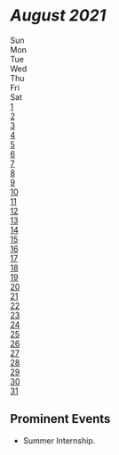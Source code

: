 # *August 2021*
<div class="calendar">
  <div class="calendar_day_of_the_week">
    <div class="calendar_day">Sun</div>
    <div class="calendar_day">Mon</div>
    <div class="calendar_day">Tue</div>
    <div class="calendar_day">Wed</div>
    <div class="calendar_day">Thu</div>
    <div class="calendar_day">Fri</div>
    <div class="calendar_day">Sat</div>
  </div>
  <div class="calendar_date">
    <a class="link_wrapper" href="./1st.md"><div class="calendar_number">1</div></a>
    <a class="link_wrapper" href="./2nd.md"><div class="calendar_number">2</div></a>
    <a class="link_wrapper" href="./3rd.md"><div class="calendar_number">3</div></a>
    <a class="link_wrapper" href="./4th.md"><div class="calendar_number">4</div></a>
    <a class="link_wrapper" href="./5th.md"><div class="calendar_number">5</div></a>
    <a class="link_wrapper" href="./6th.md"><div class="calendar_number">6</div></a>
    <a class="link_wrapper" href="./7th.md"><div class="calendar_number">7</div></a>
    <a class="link_wrapper" href="./8th.md"><div class="calendar_number">8</div></a>
    <a class="link_wrapper" href="./9th.md"><div class="calendar_number">9</div></a>
    <a class="link_wrapper" href="./10th.md"><div class="calendar_number">10</div></a>
    <a class="link_wrapper" href="./11th.md"><div class="calendar_number">11</div></a>
    <a class="link_wrapper" href="./12th.md"><div class="calendar_number">12</div></a>
    <a class="link_wrapper" href="./13th.md"><div class="calendar_number">13</div></a>
    <a class="link_wrapper" href="./14th.md"><div class="calendar_number">14</div></a>
    <a class="link_wrapper" href="./15th.md"><div class="calendar_number">15</div></a>
    <a class="link_wrapper" href="./16th.md"><div class="calendar_number">16</div></a>
    <a class="link_wrapper" href="./17th.md"><div class="calendar_number">17</div></a>
    <a class="link_wrapper" href="./18th.md"><div class="calendar_number">18</div></a>
    <a class="link_wrapper" href="./19th.md"><div class="calendar_number">19</div></a>
    <a class="link_wrapper" href="./20th.md"><div class="calendar_number">20</div></a>
    <a class="link_wrapper" href="./21st.md"><div class="calendar_number">21</div></a>
    <a class="link_wrapper" href="./22nd.md"><div class="calendar_number">22</div></a>
    <a class="link_wrapper" href="./23rd.md"><div class="calendar_number">23</div></a>
    <a class="link_wrapper" href="./24th.md"><div class="calendar_number">24</div></a>
    <a class="link_wrapper" href="./25th.md"><div class="calendar_number">25</div></a>
    <a class="link_wrapper" href="./26th.md"><div class="calendar_number">26</div></a>
    <a class="link_wrapper" href="./27th.md"><div class="calendar_number">27</div></a>
    <a class="link_wrapper" href="./28th.md"><div class="calendar_number">28</div></a>
    <a class="link_wrapper" href="./29th.md"><div class="calendar_number">29</div></a>
    <a class="link_wrapper" href="./30th.md"><div class="calendar_number">30</div></a>
    <a class="link_wrapper" href="./31st.md"><div class="calendar_number">31</div></a>
  </div>
</div>

## Prominent Events
- Summer Internship.
